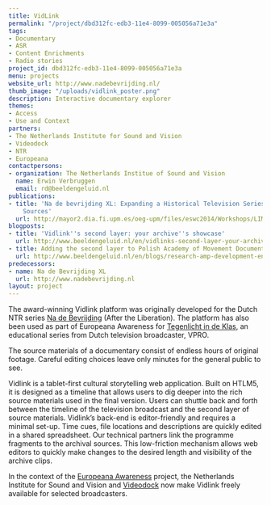 ```yaml
---
title: VidLink
permalink: "/project/dbd312fc-edb3-11e4-8099-005056a71e3a"
tags:
- Documentary
- ASR
- Content Enrichments
- Radio stories
project_id: dbd312fc-edb3-11e4-8099-005056a71e3a
menu: projects
website_url: http://www.nadebevrijding.nl/
thumb_image: "/uploads/vidlink_poster.png"
description: Interactive documentary explorer
themes:
- Access
- Use and Context
partners:
- The Netherlands Institute for Sound and Vision
- Videodock
- NTR
- Europeana
contactpersons:
- organization: The Netherlands Institue of Sound and Vision
  name: Erwin Verbruggen
  email: rd@beeldengeluid.nl
publications:
- title: 'Na de bevrijding XL: Expanding a Historical Television Series with Archival
    Sources'
  url: http://mayor2.dia.fi.upm.es/oeg-upm/files/eswc2014/Workshops/LIME2014/lime2014_submission_6.pdf
blogposts:
- title: 'Vidlink''s second layer: your archive''s showcase'
  url: http://www.beeldengeluid.nl/en/vidlinks-second-layer-your-archives-showcase
- title: Adding the second layer to Polish Academy of Movement Documentary
  url: http://www.beeldengeluid.nl/en/blogs/research-amp-development-en/201503/adding-second-layer-polish-academy-movement-documentary
predecessors:
- name: Na de Bevrijding XL
  url: http://www.nadebevrijding.nl
layout: project
---
```


The award-winning Vidlink platform was originally developed for the Dutch NTR series [Na de Bevrijding](http://www.nadebevrijding.nl/) (After the Liberation). The platform has also been used as part of Europeana Awareness for [Tegenlicht in de Klas](http://www.tegenlichtindeklas.nl/), an educational series from Dutch television broadcaster, VPRO.

The source materials of a documentary consist of endless hours of original footage. Careful editing choices leave only minutes for the general public to see. 

Vidlink is a tablet-first cultural storytelling web application. Built on HTLM5, it is designed as a timeline that allows users to dig deeper into the rich source materials used in the final version. Users can shuttle back and forth between the timeline of the television broadcast and the second layer of source materials. Vidlink’s back-end is editor-friendly and requires a minimal set-up. Time cues, file locations and descriptions are quickly edited in a shared spreadsheet. Our technical partners link the programme fragments to the archival sources. This low-friction mechanism allows web editors to quickly make changes to the desired length and visibility of the archive clips.

In the context of the [Europeana Awareness](http://pro.europeana.eu/web/europeana-awareness) project, the Netherlands Institute for Sound and Vision and [Videodock](http://videodock.com/) now make Vidlink freely available for selected broadcasters.
